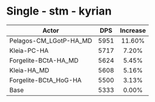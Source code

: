 # Single - stm - kyrian
| Actor | DPS | Increase |
|---|:---:|:---:|
|Pelagos-CM_LGotP-HA_MD|5951|11.60%|
|Kleia-PC-HA|5717|7.20%|
|Forgelite-BCtA-HA_MD|5624|5.45%|
|Kleia-HA_MD|5608|5.16%|
|Forgelite-BCtA_HoG-HA|5500|3.13%|
|Base|5333|0.00%|
